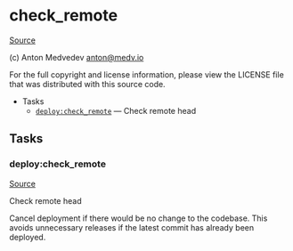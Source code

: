 <!-- DO NOT EDIT THIS FILE! -->
<!-- Instead edit recipe/deploy/check_remote.php -->
<!-- Then run bin/docgen -->

# check_remote

[Source](recipe/deploy/check_remote.php)

(c) Anton Medvedev <anton@medv.io>

For the full copyright and license information, please view the LICENSE
file that was distributed with this source code.


* Tasks
  * [`deploy:check_remote`](#deploy:check_remote) — Check remote head


## Tasks
### deploy:check_remote
[Source](recipe/deploy/check_remote.php#L16)

Check remote head

Cancel deployment if there would be no change to the codebase.
This avoids unnecessary releases if the latest commit has already been deployed.


